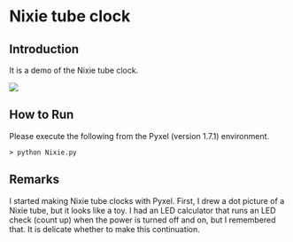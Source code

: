 # Nixie tube clock

## Introduction

It is a demo of the Nixie tube clock.

![](https://github.com/jay-kumogata/RetroGames/raw/main/pyxel/nixie/screenshots/Nixie01.gif)

## How to Run

Please execute the following from the Pyxel (version 1.7.1) environment.

	> python Nixie.py

## Remarks

I started making Nixie tube clocks with Pyxel. 
First, I drew a dot picture of a Nixie tube, but it looks like a toy. 
I had an LED calculator that runs an LED check (count up) when the power is turned off and on, but I remembered that. 
It is delicate whether to make this continuation.
